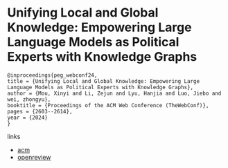 # Unifying Local and Global Knowledge: Empowering Large Language Models as Political Experts with Knowledge Graphs

```
@inproceedings{peg_webconf24,
title = {Unifying Local and Global Knowledge: Empowering Large Language Models as Political Experts with Knowledge Graphs},
author = {Mou, Xinyi and Li, Zejun and Lyu, Hanjia and Luo, Jiebo and wei, zhongyu},
booktitle = {Proceedings of the ACM Web Conference (TheWebConf)},
pages = {2603--2614},
year = {2024}
}
```

links
- [acm](https://dl.acm.org/doi/10.1145/3589334.3645616)
- [openreview](https://openreview.net/forum?id=LBOskvY9Xr)

